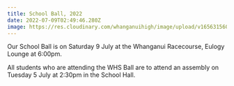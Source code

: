 ```yaml
---
title: School Ball, 2022
date: 2022-07-09T02:49:46.280Z
image: https://res.cloudinary.com/whanganuihigh/image/upload/v1656315609/Events/school_ball_2022.jpg
---
```

Our School Ball is on Saturday 9 July at the Whanganui Racecourse, Eulogy Lounge at 6:00pm.

All students who are attending the WHS Ball are to attend an assembly on Tuesday 5 July at 2:30pm in the School Hall.